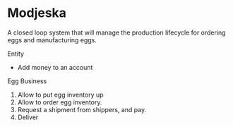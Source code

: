 # Modjeska

A closed loop system that will manage the production lifecycle for ordering eggs and manufacturing eggs.

Entity

- Add money to an account

Egg Business

1. Allow to put egg inventory up
2. Allow to order egg inventory.
3. Request a shipment from shippers, and pay.
4. Deliver
